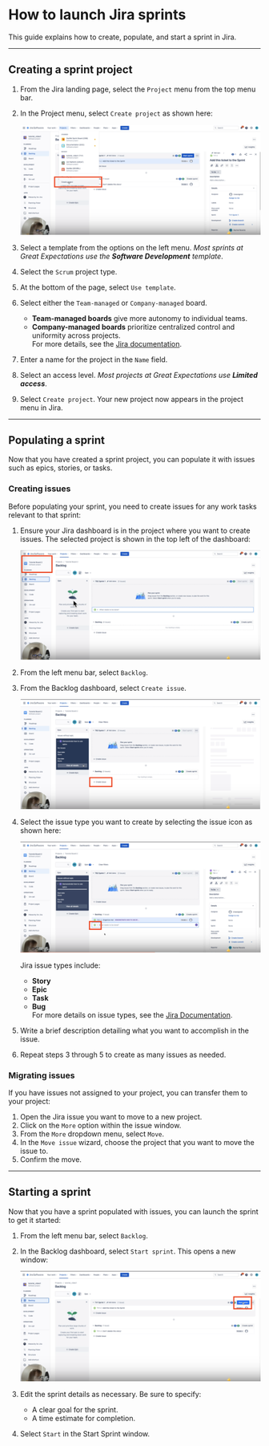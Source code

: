 # How to launch Jira sprints

This guide explains how to create, populate, and start a sprint in Jira.

---

## Creating a sprint project

1. From the Jira landing page, select the `Project` menu from the top menu bar.

2. In the Project menu, select `Create project` as shown here:

   ![Project Menu](Project_menu.png)

4. Select a template from the options on the left menu. *Most sprints at Great Expectations use the **Software Development** template*.
5. Select the `Scrum` project type.
6. At the bottom of the page, select `Use template`.
7. Select either the `Team-managed` or `Company-managed` board.
   - **Team-managed boards** give more autonomy to individual teams.
   - **Company-managed boards** prioritize centralized control and uniformity across projects.  
   For more details, see the [Jira documentation](https://support.atlassian.com/jira-software-cloud/docs/learn-the-basics-of-team-managed-projects/).
8. Enter a name for the project in the `Name` field.
9. Select an access level. *Most projects at Great Expectations use **Limited access***.
10. Select `Create project`. Your new project now appears in the project menu in Jira.

---

## Populating a sprint

Now that you have created a sprint project, you can populate it with issues such as epics, stories, or tasks.

### Creating issues

Before populating your sprint, you need to create issues for any work tasks relevant to that sprint:

1. Ensure your Jira dashboard is in the project where you want to create issues. The selected project is shown in the top left of the dashboard:

   ![project_name](Project_name.png)

2. From the left menu bar, select `Backlog`.
3. From the Backlog dashboard, select `Create issue`.

   ![Create Issue](Create_issue.png)

4. Select the issue type you want to create by selecting the issue icon as shown here:  

   ![Select Issue](Select_issue_type.png) 
   
   Jira issue types include:
   - **Story**
   - **Epic**
   - **Task**
   - **Bug**  
   For more details on issue types, see the [Jira Documentation](https://www.atlassian.com/software/jira/guides/issues/overview#what-is-an-issue).

5. Write a brief description detailing what you want to accomplish in the issue. 
   
6. Repeat steps 3 through 5 to create as many issues as needed.

### Migrating issues

If you have issues not assigned to your project, you can transfer them to your project:

1. Open the Jira issue you want to move to a new project.
2. Click on the `More` option within the issue window.
3. From the `More` dropdown menu, select `Move`.
4. In the `Move issue` wizard, choose the project that you want to move the issue to.
5. Confirm the move.

---

## Starting a sprint

Now that you have a sprint populated with issues, you can launch the sprint to get it started:

1. From the left menu bar, select `Backlog`.
2. In the Backlog dashboard, select `Start sprint`. This opens a new window:

   ![Start Sprint](Start_sprint.png)

3. Edit the sprint details as necessary. Be sure to specify:
   - A clear goal for the sprint.
   - A time estimate for completion.
4. Select `Start` in the Start Sprint window.
